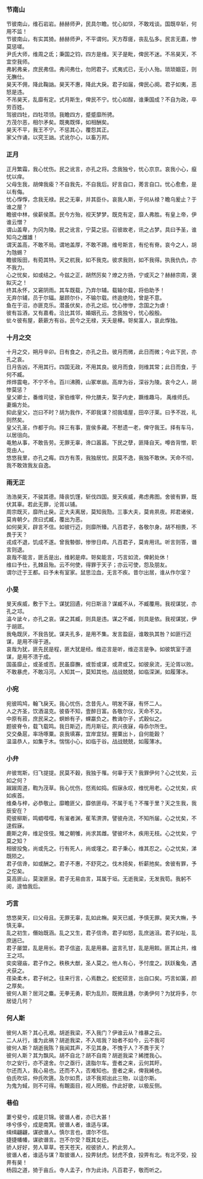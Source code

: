 

### 节南山  

节彼南山，维石岩岩。赫赫师尹，民具尔瞻。忧心如惔，不敢戏谈。国既卒斩，何用不监！  
节彼南山，有实其猗。赫赫师尹，不平谓何。天方荐瘥，丧乱弘多。民言无嘉，惨莫惩嗟。  
尹氏大师，维周之氐；秉国之钧，四方是维。天子是毗，俾民不迷。不吊昊天，不宜空我师。  
弗躬弗亲，庶民弗信。弗问弗仕，勿罔君子。式夷式已，无小人殆。琐琐姻亚，则无膴仕。  
昊天不佣，降此鞠訩。昊天不惠，降此大戾。君子如届，俾民心阕。君子如夷，恶怒是违。  
不吊昊天，乱靡有定。式月斯生，俾民不宁。忧心如酲，谁秉国成？不自为政，卒劳百姓。  
驾彼四牡，四牡项领。我瞻四方，蹙蹙靡所骋。  
方茂尔恶，相尔矛矣。既夷既怿，如相酬矣。  
昊天不平，我王不宁。不惩其心，覆怨其正。  
家父作诵，以究王訩。式讹尔心，以畜万邦。  


### 正月  

正月繁霜，我心忧伤。民之讹言，亦孔之将。念我独兮，忧心京京。哀我小心，癙忧以痒。  
父母生我，胡俾我瘉？不自我先，不自我后。好言自口，莠言自口。忧心愈愈，是以有侮。  
忧心惸惸，念我无禄。民之无辜，并其臣仆。哀我人斯，于何从禄？瞻乌爰止？于谁之屋？  
瞻彼中林，侯薪侯蒸。民今方殆，视天梦梦。既克有定，靡人弗胜。有皇上帝，伊谁云憎？  
谓山盖卑，为冈为陵。民之讹言，宁莫之惩。召彼故老，讯之占梦。具曰予圣，谁知乌之雌雄！  
谓天盖高，不敢不局。谓地盖厚，不敢不蹐。维号斯言，有伦有脊。哀今之人，胡为虺蜴？  
瞻彼阪田，有菀其特。天之杌我，如不我克。彼求我则，如不我得。执我仇仇，亦不我力。  
心之忧矣，如或结之。今兹之正，胡然厉矣？燎之方扬，宁或灭之？赫赫宗周，褒姒灭之！  
终其永怀，又窘阴雨。其车既载，乃弃尔辅。载输尔载，将伯助予！  
无弃尔辅，员于尔辐。屡顾尔仆，不输尔载。终逾绝险，曾是不意。  
鱼在于沼，亦匪克乐。潜虽伏矣，亦孔之炤。忧心惨惨，念国之为虐！  
彼有旨酒，又有嘉肴。洽比其邻，婚姻孔云。念我独兮，忧心殷殷。  
佌々彼有屋，蔌蔌方有谷。民今之无禄，天夭是椓。哿矣富人，哀此惸独。  


### 十月之交  

十月之交，朔月辛卯。日有食之，亦孔之丑。彼月而微，此日而微；今此下民，亦孔之哀。  
日月告凶，不用其行。四国无政，不用其良。彼月而食，则维其常；此日而食，于何不臧。  
烨烨震电，不宁不令。百川沸腾，山冢崒崩。高岸为谷，深谷为陵。哀今之人，胡惨莫惩？  
皇父卿士，番维司徒，家伯维宰，仲允膳夫，棸子内史，蹶维趣马， 禹维师氏。 妻煽方处。  
抑此皇父，岂曰不时？胡为我作，不即我谋？彻我墙屋，田卒汙莱。曰予不戕，礼则然矣。  
皇父孔圣，作都于向。择三有事，亶侯多藏。不慭遗一老，俾守我王。择有车马，以居徂向。  
黾勉从事，不敢告劳。无罪无辜，谗口嚣嚣。下民之孽，匪降自天。噂沓背憎，职竞由人。  
悠悠我里，亦孔之痗。四方有羡，我独居忧。民莫不逸，我独不敢休。天命不彻，我不敢效我友自逸。  


### 雨无正  

浩浩昊天，不骏其德。降丧饥馑，斩伐四国。旻天疾威，弗虑弗图。舍彼有罪，既伏其辜。若此无罪，沦胥以铺。  
周宗既灭，靡所止戾。正大夫离居，莫知我勚。三事大夫，莫肯夙夜。邦君诸侯，莫肯朝夕。庶曰式臧，覆出为恶。  
如何昊天，辟言不信。如彼行迈，则靡所臻。凡百君子，各敬尔身。胡不相畏，不畏于天？  
戎成不退，饥成不遂。曾我暬御，惨惨日瘁。凡百君子，莫肯用讯。听言则答，谮言则退。  
哀哉不能言，匪舌是出，维躬是瘁。哿矣能言，巧言如流，俾躬处休！  
维曰予仕，孔棘且殆。云不何使，得罪于天子；亦云可使，怨及朋友。  
谓尔迁于王都。曰予未有室家。鼠思泣血，无言不疾。昔尔出居，谁从作尔室？  


### 小旻  

旻天疾威，敷于下土。谋犹回遹，何日斯沮？谋臧不从，不臧覆用。我视谋犹，亦孔之邛。  
潝々訿々，亦孔之哀。谋之其臧，则具是违。谋之不臧，则具是依。我视谋犹，伊于胡厎。  
我龟既厌，不我告犹。谋夫孔多，是用不集。发言盈庭，谁敢执其咎？如匪行迈谋，是用不得于道。  
哀哉为犹，匪先民是程，匪大犹是经。维迩言是听，维迩言是争。如彼筑室于道谋，是用不溃于成。  
国虽靡止，或圣或否。民虽靡膴，或哲或谋，或肃或艾。如彼泉流，无沦胥以败。  
不敢暴虎，不敢冯河。人知其一，莫知其他。战战兢兢，如临深渊，如履薄冰。  


### 小宛  

宛彼鸣鸠，翰飞戾天。我心忧伤，念昔先人。明发不寐，有怀二人。  
人之齐圣，饮酒温克。彼昏不知，壹醉日富。各敬尔仪，天命不又。  
中原有菽，庶民采之。螟蛉有子，蜾蠃负之。教诲尔子，式穀似之。  
题彼脊令，载飞载鸣。我日斯迈，而月斯征。夙兴夜寐，毋忝尔所生。  
交交桑扈，率场啄粟。哀我填寡，宜岸宜狱。握粟出卜，自何能穀？  
温温恭人，如集于木。惴惴小心，如临于谷。战战兢兢，如履薄冰。  


### 小弁  

弁彼鸴斯，归飞提提。民莫不穀，我独于罹。何辜于天？我罪伊何？心之忧矣，云如之何？  
踧踧周道，鞫为茂草。我心忧伤，惄焉如捣。假寐永叹，维忧用老。心之忧矣，疢如疾首。  
维桑与梓，必恭敬止。靡瞻匪父，靡依匪母。不属于毛？不罹于里？天之生我，我辰安在？  
菀彼柳斯，鸣蜩嘒嘒，有漼者渊，萑苇淠淠。譬彼舟流，不知所届，心之忧矣，不遑假寐。  
鹿斯之奔，维足伎伎。雉之朝雊，尚求其雌。譬彼坏木，疾用无枝。心之忧矣，宁莫之知？  
相彼投兔，尚或先之。行有死人，尚或墐之。君子秉心，维其忍之。心之忧矣，涕既陨之。  
君子信谗，如或酬之。君子不惠，不舒究之。伐木掎矣，析薪扡矣。舍彼有罪，予之佗矣。  
莫高匪山，莫浚匪泉。君子无易由言，耳属于垣。无逝我梁，无发我笱。我躬不阅，遑恤我后。  


### 巧言  

悠悠昊天，曰父母且。无罪无辜，乱如此幠。昊天已威，予慎无罪。昊天大幠，予慎无辜。  
乱之初生，僭始既涵。乱之又生，君子信谗。君子如怒，乱庶遄沮。君子如祉，乱庶遄已。  
君子屡盟，乱是用长。君子信盗，乱是用暴。盗言孔甘，乱是用餤。匪其止共，维王之邛。  
奕奕寝庙，君子作之。秩秩大猷，圣人莫之。他人有心，予忖度之。跃跃毚兔，遇犬获之。  
荏染柔木，君子树之。往来行言，心焉数之。蛇蛇硕言，出自口矣。巧言如簧，颜之厚矣。  
彼何人斯？居河之麋。无拳无勇，职为乱阶。既微且尰，尔勇伊何？为犹将多，尔居徒几何？  


### 何人斯  

彼何人斯？其心孔艰。胡逝我梁，不入我门？伊谁云从？维暴之云。  
二人从行，谁为此祸？胡逝我梁，不入唁我？始者不如今，云不我可  
彼何人斯？胡逝我陈？我闻其声，不见其身。不愧于人？不畏于天？  
彼何人斯？其为飘风。胡不自北？胡不自南？胡逝我梁？絺搅我心。  
尔之安行，亦不遑舍。尔之亟行，遑脂尔车。壹者之来，云何其盱。  
尔还而入，我心易也。还而不入，否难知也。壹者之来，俾我絺也。  
伯氏吹埙，仲氏吹篪。及尔如贯，谅不我郑出此三物，以诅尔斯。  
为鬼为蜮，则不可得。有靦面目，视人罔极。作此好歌，以极反侧。  


### 巷伯  

萋兮斐兮，成是贝锦。彼谮人者，亦已大甚！  
哆兮侈兮，成是南箕。彼谮人者，谁适与谋。  
缉缉翩翩，谋欲谮人。慎尔言也，谓尔不信。  
捷捷幡幡，谋欲谮言。岂不尔受？既其女迁。  
骄人好好，劳人草草。苍天苍天，视彼骄人，矜此劳人。  
彼谮人者，谁适与谋？取彼谮人，投畀豺虎。豺虎不食，投畀有北。有北不受，投畀有昊！  
杨园之道，猗于亩丘。寺人孟子，作为此诗。凡百君子，敬而听之。  